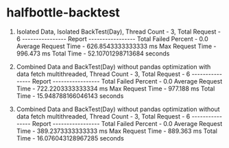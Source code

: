 # halfbottle-backtest

<!-- Timing Report -->

1. Isolated Data, Isolated BackTest(Day), Thread Count - 3, Total Request - 6
   ---------------- Report -----------------
   Total Failed Percent - 0.0
   Average Request Time - 626.8543333333333 ms
   Max Request Time - 996.473 ms
   Total Time - 52.10701298713684 seconds

2. Combined Data and BackTest(Day) without pandas optimization with data fetch multithreaded, Thread Count - 3, Total Request - 6
   ---------------- Report -----------------
   Total Failed Percent - 0.0
   Average Request Time - 722.2203333333334 ms
   Max Request Time - 977.188 ms
   Total Time - 15.948788166046143 seconds

3. Combined Data and BackTest(Day) without pandas optimization without data fetch multithreaded, Thread Count - 3, Total Request - 6
   ---------------- Report -----------------
   Total Failed Percent - 0.0
   Average Request Time - 389.2373333333333 ms
   Max Request Time - 889.363 ms
   Total Time - 16.076043128967285 seconds
